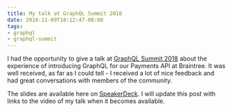 ```yaml
---
title: My talk at GraphQL Summit 2018
date: 2018-11-09T18:12:47-08:00
tags:
- graphql
- graphql-summit
---
```

I had the opportunity to give a talk at [GraphQL Summit 2018](https://summit.graphql.com/) about the experience of introducing GraphQL for our Payments API at Braintree. It was well received, as far as I could tell - I received a lot of nice feedback and had great conversations with members of the community.

The slides are available here on [SpeakerDeck](https://speakerdeck.com/sdqali/graphql-for-a-payments-api). I will update this post with links to the video of my talk when it becomes available.
